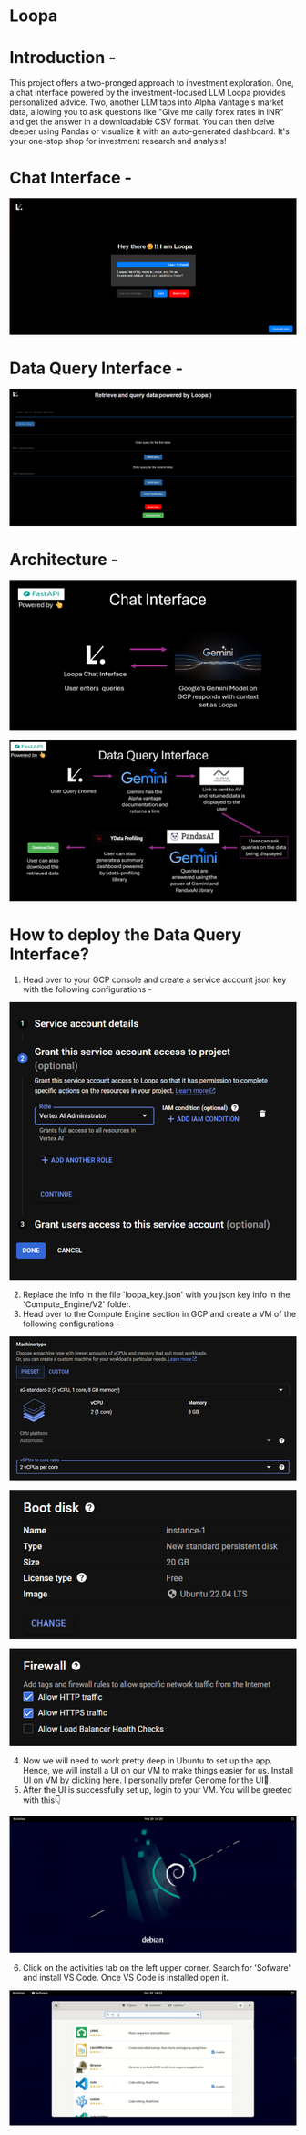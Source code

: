 # Loopa

# Introduction - 
This project offers a two-pronged approach to investment exploration. One, a chat interface powered by the investment-focused LLM Loopa provides personalized advice. Two, another LLM taps into Alpha Vantage's market data, allowing you to ask questions like "Give me daily forex rates in INR" and get the answer in a downloadable CSV format. You can then delve deeper using Pandas or visualize it with an auto-generated dashboard. It's your one-stop shop for investment research and analysis!

# Chat Interface - 
![](Images/loopa-1.png)

# Data Query Interface - 
![](Images/loopa-2.png)

# Architecture - 
![](Images/archi-1.png)

![](Images/archi-2.png)

# How to deploy the Data Query Interface?
1. Head over to your GCP console and create a service account json key with the following configurations - 

![](Images/config-1.png)

2. Replace the info in the file 'loopa_key.json' with you json key info in the 'Compute_Engine/V2' folder.
3. Head over to the Compute Engine section in GCP and create a VM of the following configurations - 

![](Images/config-2.png)

![](Images/config-3.png)

![](Images/config-4.png)

4. Now we will need to work pretty deep in Ubuntu to set up the app. Hence, we will install a UI on our VM to make things easier for us. Install UI on VM by [clicking here](https://cloud.google.com/architecture/chrome-desktop-remote-on-compute-engine#gnome). I personally prefer Genome for the UI🫠.
5. After the UI is successfully set up, login to your VM. You will be greeted with this👇

![](Images/ui-1.png)

6. Click on the activities tab on the left upper corner. Search for 'Sofware' and install VS Code. Once VS Code is installed open it.

![](Images/vs-1.png)
















